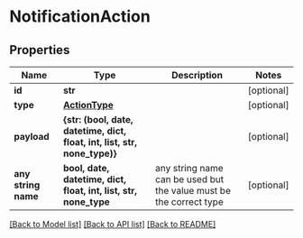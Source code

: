 # NotificationAction


## Properties
Name | Type | Description | Notes
------------ | ------------- | ------------- | -------------
**id** | **str** |  | [optional] 
**type** | [**ActionType**](ActionType.md) |  | [optional] 
**payload** | **{str: (bool, date, datetime, dict, float, int, list, str, none_type)}** |  | [optional] 
**any string name** | **bool, date, datetime, dict, float, int, list, str, none_type** | any string name can be used but the value must be the correct type | [optional]

[[Back to Model list]](../README.md#documentation-for-models) [[Back to API list]](../README.md#documentation-for-api-endpoints) [[Back to README]](../README.md)


